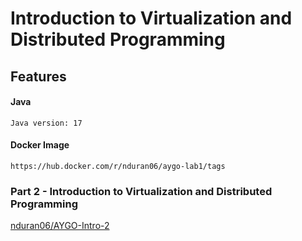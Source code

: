 # Introduction to Virtualization and Distributed Programming

## Features

#### Java
```
Java version: 17
```

#### Docker Image
```
https://hub.docker.com/r/nduran06/aygo-lab1/tags
```

### Part 2 - Introduction to Virtualization and Distributed Programming

[nduran06/AYGO-Intro-2](https://github.com/nduran06/AYGO-Intro-2)
